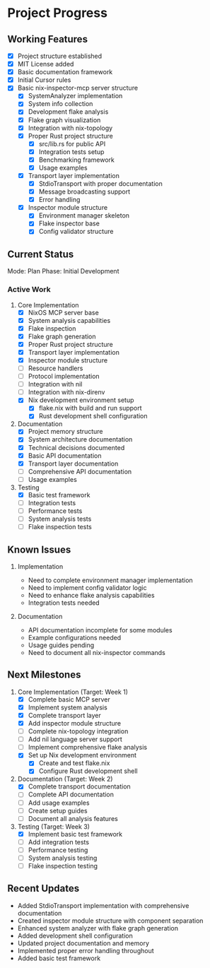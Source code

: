 # Project Progress

## Working Features
- [x] Project structure established
- [x] MIT License added
- [x] Basic documentation framework
- [x] Initial Cursor rules
- [x] Basic nix-inspector-mcp server structure
  - [x] SystemAnalyzer implementation
  - [x] System info collection
  - [x] Development flake analysis
  - [x] Flake graph visualization
  - [x] Integration with nix-topology
  - [x] Proper Rust project structure
    - [x] src/lib.rs for public API
    - [x] Integration tests setup
    - [x] Benchmarking framework
    - [x] Usage examples
  - [x] Transport layer implementation
    - [x] StdioTransport with proper documentation
    - [x] Message broadcasting support
    - [x] Error handling
  - [x] Inspector module structure
    - [x] Environment manager skeleton
    - [x] Flake inspector base
    - [x] Config validator structure

## Current Status
Mode: Plan
Phase: Initial Development

### Active Work
1. Core Implementation
   - [x] NixOS MCP server base
   - [x] System analysis capabilities
   - [x] Flake inspection
   - [x] Flake graph generation
   - [x] Proper Rust project structure
   - [x] Transport layer implementation
   - [x] Inspector module structure
   - [ ] Resource handlers
   - [ ] Protocol implementation
   - [ ] Integration with nil
   - [ ] Integration with nix-direnv
   - [x] Nix development environment setup
     - [x] flake.nix with build and run support
     - [x] Rust development shell configuration

2. Documentation
   - [x] Project memory structure
   - [x] System architecture documentation
   - [x] Technical decisions documented
   - [x] Basic API documentation
   - [x] Transport layer documentation
   - [ ] Comprehensive API documentation
   - [ ] Usage examples

3. Testing
   - [x] Basic test framework
   - [ ] Integration tests
   - [ ] Performance tests
   - [ ] System analysis tests
   - [ ] Flake inspection tests

## Known Issues
1. Implementation
   - Need to complete environment manager implementation
   - Need to implement config validator logic
   - Need to enhance flake analysis capabilities
   - Integration tests needed

2. Documentation
   - API documentation incomplete for some modules
   - Example configurations needed
   - Usage guides pending
   - Need to document all nix-inspector commands

## Next Milestones
1. Core Implementation (Target: Week 1)
   - [x] Complete basic MCP server
   - [x] Implement system analysis
   - [x] Complete transport layer
   - [x] Add inspector module structure
   - [ ] Complete nix-topology integration
   - [ ] Add nil language server support
   - [ ] Implement comprehensive flake analysis
   - [x] Set up Nix development environment
     - [x] Create and test flake.nix
     - [x] Configure Rust development shell

2. Documentation (Target: Week 2)
   - [x] Complete transport documentation
   - [ ] Complete API documentation
   - [ ] Add usage examples
   - [ ] Create setup guides
   - [ ] Document all analysis features

3. Testing (Target: Week 3)
   - [x] Implement basic test framework
   - [ ] Add integration tests
   - [ ] Performance testing
   - [ ] System analysis testing
   - [ ] Flake inspection testing

## Recent Updates
- Added StdioTransport implementation with comprehensive documentation
- Created inspector module structure with component separation
- Enhanced system analyzer with flake graph generation
- Added development shell configuration
- Updated project documentation and memory
- Implemented proper error handling throughout
- Added basic test framework 